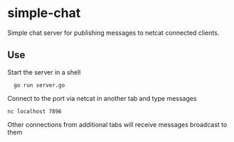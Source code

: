 # simple-chat

Simple chat server for publishing messages to netcat connected clients.

## Use
Start the server in a shell
```
  go run server.go
```

Connect to the port via netcat in another tab and type messages
```
nc localhost 7896
```

Other connections from additional tabs will receive messages broadcast to them
